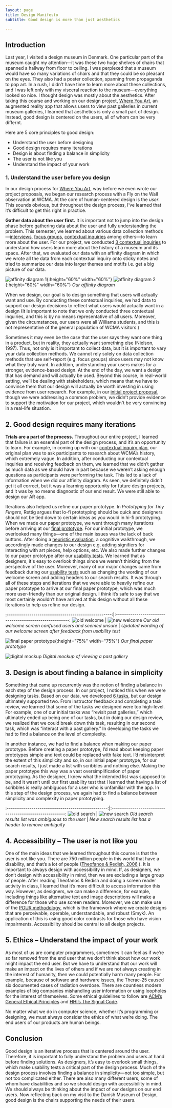 ```yaml
---
layout: page
title: Design Manifesto
subtitle: Good design is more than just aesthetics

---
```


## Introduction

Last year, I visited a design museum in Denmark. One particular part of the museum caught my attention—it was these two huge shelves of chairs that spanned a hallway from floor to ceiling. I was perplexed that a museum would have so many variations of chairs and that they could be so pleasant on the eyes. They also had a poster collection, spanning from propaganda to pop art. In a rush, I didn’t have time to learn more about these collections, and I was left only with my visceral reaction to the museum—everything looked so nice. I thought design was mostly about the aesthetics. After taking this course and working on our design project, [Where You Art]( https://omondieric.github.io/whereYouArt/), an augmented reality app that allows users to view past galleries in current museum galleries, I learned that aesthetics is only a small part of design. Instead, good design is centered on the users, all of whom can be very differnt. 

Here are 5 core principles to good design:

-	Understand the user before designing
-	Good design requires many iterations 
-	Design is about finding a balance in simplicity
-	The user is not like you
-	Understand the impact of your work

### 1.	Understand the user before you design
In our design process for [Where You Art](https://omondieric.github.io/whereYouArt/), way before we even wrote our project proposals, we  began our research process with a Fly on the Wall observation at WCMA. At the core of human-centered design is the *user*. This sounds obvious, but throughout the design process, I’ve learned that it’s difficult to get this right in practice. 

**Gather data about the user first.** It is important not to jump into the design phase before gathering data about the user and fully understanding the problem. This semester, we learned about various data collection methods—[interviews]( https://www.google.com/url?q=https%3A%2F%2Fglow.williams.edu%2Ffiles%2F133121251%2Fdownload%3Fdownload_frd%3D1&sa=D&sntz=1&usg=AFQjCNEokohtt9nOtzZh1R9zHhu1sOa-lQ), [focus groups]( http://www.google.com/url?q=http%3A%2F%2Fwww.nngroup.com%2Farticles%2Ffocus-groups%2F&sa=D&sntz=1&usg=AFQjCNG-zPH94GTXFph-sCSBpSC_6QGZXQ), [contextual inquiries]( https://www.google.com/url?q=https%3A%2F%2Fglow.williams.edu%2Ffiles%2F133121254%2Fdownload%3Fdownload_frd%3D1&sa=D&sntz=1&usg=AFQjCNHPPgX8DGrhoIHY36u0wKOQ7hIlXg) among others—to learn more about the user. For our project, we conducted [3 contextual inquiries]( https://omondieric.github.io/whereYouArt/contextualReview/) to understand how users learn more about the history of a museum and its space. After that, we evaluated our data with an affinity diagram in which we wrote all the data from each contextual inquiry onto sticky notes and tried to summarize our data into larger themes and motifs i.e. get a big picture of our data. 

![affinity diagram 1](img/design-manifesto/affinity-diagram2.jpg){:height="60%" width="60%"}
![affinity diagram 2](img/design-manifesto/affinity-diagram1.jpg){:height="60%" width="60%"}
*Our affinity diagram*

When we design, our goal is to design something that users will actually want and use. By conducting these contextual inquiries, we had data to support our design decisions to reflect what users would actually want in a design (It is important to note that we only conducted three contextual inquiries, and this is by no means representative of all users. Moreover, given the circumstances, our users were all Williams students, and this is not representative of the general population of WCMA visitors.)

Sometimes it may even be the case that the user says they want one thing in a product, but in reality, they actually want something else (Nielson, 1997). Thus, not only is it important to collect data, but it is important to vary your data collection methods. We cannot rely solely on data collection methods that use self-report (e.g. focus groups) since users may not know what they truly want.
In addition, understanding your users makes for a stronger, evidence-based design. At the end of the day, we want a design that has demand and will actually be used. Beyond this course, in real-world setting, we’ll be dealing with stakeholders, which means that we have to convince them that our design will actually be worth investing in using evidence from user research. For example, in our [initial project proposal](https://omondieric.github.io/whereYouArt/proposal/), though we were addressing a common problem, we didn’t provide evidence to support the motivation for our project, which wouldn't be very convincing in a real-life situation.

## 2.	Good design requires many iterations 
**Trials are a part of the process.** Throughout our entire project, I learned that failure is an essential part of the design process, and it’s an opportunity to learn. For example, in coming up with our [contextual inquiry plan]( https://omondieric.github.io/whereYouArt/contextual/), our original plan was to ask participants to research about WCMA’s history, which extremely vague. In addition, after conducting our contextual inquiries and receiving feedback on them, we learned that we didn’t gather as much data as we should have in part because we weren’t asking enough questions as participants were performing the task. This led to a lack of information when we did our affinity diagram. As seen, we definitely didn’t get it all correct, but it was a learning opportunity for future design projects, and it was by no means diagnostic of our end result. We were still able to design our AR app. 

Iterations also helped us refine our paper prototype. In *Prototyping for Tiny Fingers*, Rettig argues that lo-fi prototyping should be quick and designers should not be tied down to certain ideas as you would in hi-fi prototyping. When we made our paper prototype, we went through many iterations before arriving at our [final prototype](https://omondieric.github.io/whereYouArt/digital-mockup/digital-mockup/). For our initial prototype, we overlooked many things—one of the main issues was the lack of back buttons. After doing a [heuristic evaluation](https://omondieric.github.io/whereYouArt/heuristic_eval/), a cognitive walkthrough, we accordingly made changes to our design e.g. adding signifiers for interacting with art pieces, help options, etc. We also made further changes to our paper prototype after our [usability tests](https://omondieric.github.io/whereYouArt/usability-test/usability-test-review/). We learned that as designers, it's easy to overlook things since we weren’t thinking from the perspective of the user. Moreover, many of our major changes came from feedback during our [usability tests](https://omondieric.github.io/whereYouArt/usability-test/usability-test-review/) such as changing the wording of our welcome screen and adding headers to our search results. It was through all of these steps and iterations that we were able to heavily refine our paper prototype to arrive at our final paper prototype, which was much more user-friendly than our original design. I think it’s safe to say that we most certainly wouldn’t have arrived at this design without all these iterations to help us refine our design.


:---------------------------------------------------:|:-------------------------------------------------------:
![old welcome](img/design-manifesto/old_welcome.jpg) |  ![new welcome](img/design-manifesto/new_welcome.JPG)
*Our old welcome screen confused users and seemed unsure* | *Updated wording of our welcome screen after feedback from usability test*


![final paper prototype](img/design-manifesto/final_paper_prototype.JPG){:height="75%" width="75%"}
*Our final paper prototype*

![digital mockup](img/design-manifesto/digital_mockup.png)
*Digital mockup of viewing a past gallery*

## 3.	Design is about finding a balance in simplicity
Something that came up recurrently was the notion of finding a balance in each step of the design process. In our project, I noticed this when we were designing tasks. Based on our data, we developed [6 tasks](https://omondieric.github.io/whereYouArt/taskReview/), but our design ultimately supported two. From instructor feedback and completing a task review, we learned that some of the tasks we designed were too high-level. For example, one of our initial tasks was “revisit past galleries,” which ultimately ended up being one of our tasks, but in doing our design review, we realized that we could break down this task, resulting in our second task, which was “interact with a past gallery.” In developing the tasks we had to find a balance on the level of complexity.

In another instance, we had to find a balance when making our paper prototype. Before creating a paper prototype, I’d read about keeping paper prototypes simple and text could be replaced with fake text. I’d misinterpret the extent of this simplicity and so, in our initial paper prototype, for our search results, I just made a list with scribbles and nothing else. Making the paper prototype this way was a vast oversimplification of paper prototyping. As the designer, I knew what the intended list was supposed to be, and it wasn’t until our first usability test that I learned that having a list of scribbles is really ambiguous for a user who is unfamiliar with the app. In this step of the design process, we again had to find a balance between simplicity and complexity in paper prototyping.

:-------------------------------------------------:|:-------------------------------------------------------:
![old search](img/design-manifesto/old_search.jpg) |  ![new search](img/design-manifesto/updated_search.jpg)
*Old search results list was ambiguous to the user* | *New search results list has a header to remove ambiguity*

## 4.	Accessibility – The user is not like you
One of the main ideas that we learned throughout this course is that the user is not like you. There are 750 million people in this world that have a disability, and that’s a lot of people ([Theofanos & Redish, 2006]( http://www.google.com/url?q=http%3A%2F%2Fredish.net%2Fimages%2Fstories%2FPDF%2FInteractionsPaperAuthorsVer.pdf&sa=D&sntz=1&usg=AFQjCNHBvWuVmmw0SmSiFatN9cTQK5UoHA) ). It is important to always design with accessibility in mind. If, as designers, we don’t design with accessibility in mind, then we are excluding a large group of people. After reading Theofanos & Redish and doing a screen reader activity in class, I learned that it’s more difficult to access information this way. However, as designers, we can make a difference, for example, including things like alternative text and image descriptions will make a difference for those who use screen readers. Moreover, we can make use of the [POUR methodology]( https://www.google.com/url?q=https%3A%2F%2Ftheblog.adobe.com%2Fdesign-with-accessibility-in-mind-the-pour-methodology%2F&sa=D&sntz=1&usg=AFQjCNFn3zGndxxVl5CWIA_QRzF9NrRg-A), which is the framework where we create designs that are perceivable, operable, understandable, and robust (Smyk). An application of this is using good color contrasts for those who have vision impairments. Accessibility should be central to all design projects.

## 5.	 Ethics – Understand the impact of your work
As most of us are computer programmers, sometimes it can feel as if we’re so far removed from the end user that we don’t think about how our work might impact the end user. But we have to understand that our work will make an impact on the lives of others and if we are not always creating in the interest of humanity, then we could potentially harm many people. For example, because of software and hardware issues, the Therac-25 caused six documented cases of radiation overdose. There are countless modern examples of big companies mishandling user information or using loopholes for the interest of themselves. Some ethical guidelines to follow are [ACM’s General Ethical Principles]( https://www.google.com/url?q=https%3A%2F%2Fethics.acm.org%2F&sa=D&sntz=1&usg=AFQjCNECGQAnVCFWIlPgCbymnie1P8pIMg) and [HHI’s The Signal Code]( https://drive.google.com/file/d/13zPDIGJGRb6YPp720pGyaYYRkYn87qx3/view?usp=sharing). 

No matter what we do in computer science, whether it’s programming or designing, we must always consider the ethics of what we’re doing. The end users of our products are human beings.

## Conclusion

Good design is an iterative process that is centered around the user. Therefore, it is important to fully understand the problem and users at hand before finding solutions. As designers, it’s easy to overlook small things, which make usability tests a critical part of the design process. Much of the design process involves finding a balance in simplicity—not too simple, but not too complicated either. There are also many different users, some of whom have disabilities and so we should design with accessibility in mind. We should always be thinking about the impact of our designs on our end users. Now reflecting back on my visit to the Danish Museum of Design, good design is the chairs supporting the needs of their users. 
